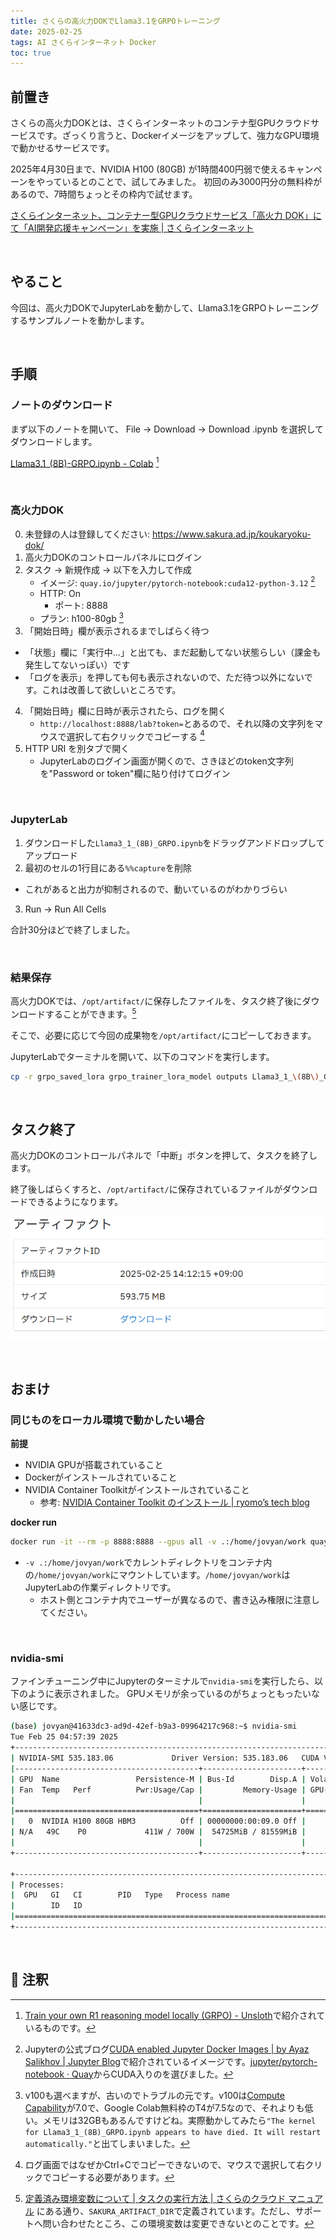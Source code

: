 ```yaml
---
title: さくらの高火力DOKでLlama3.1をGRPOトレーニング
date: 2025-02-25
tags: AI さくらインターネット Docker
toc: true
---
```


## 前置き

さくらの高火力DOKとは、さくらインターネットのコンテナ型GPUクラウドサービスです。ざっくり言うと、Dockerイメージをアップして、強力なGPU環境で動かせるサービスです。

2025年4月30日まで、NVIDIA H100 (80GB) が1時間400円弱で使えるキャンペーンをやっているとのことで、試してみました。
初回のみ3000円分の無料枠があるので、7時間ちょっとその枠内で試せます。

[さくらインターネット、コンテナー型GPUクラウドサービス「高火力 DOK」にて「AI開発応援キャンペーン」を実施 \| さくらインターネット](https://www.sakura.ad.jp/corporate/information/newsreleases/2025/01/21/1968218168/)

<br>

## やること

今回は、高火力DOKでJupyterLabを動かして、Llama3.1をGRPOトレーニングするサンプルノートを動かします。

<br>

## 手順

### ノートのダウンロード

まず以下のノートを開いて、 File -> Download -> Download .ipynb を選択してダウンロードします。

[Llama3.1\_(8B)-GRPO.ipynb - Colab](https://colab.research.google.com/github/unslothai/notebooks/blob/main/nb/Llama3.1_(8B)-GRPO.ipynb) [^1]

<br>

### 高火力DOK

0. 未登録の人は登録してください: <https://www.sakura.ad.jp/koukaryoku-dok/>
1. 高火力DOKのコントロールパネルにログイン
2. タスク -> 新規作成 -> 以下を入力して作成
    - イメージ: `quay.io/jupyter/pytorch-notebook:cuda12-python-3.12` [^2]
    - HTTP: On
      - ポート: 8888
    - プラン: h100-80gb [^3]
3. 「開始日時」欄が表示されるまでしばらく待つ
  - 「状態」欄に「実行中...」と出ても、まだ起動してない状態らしい（課金も発生してないっぽい）です
  - 「ログを表示」を押しても何も表示されないので、ただ待つ以外にないです。これは改善して欲しいところです。
4. 「開始日時」欄に日時が表示されたら、ログを開く
    - `http://localhost:8888/lab?token=`とあるので、それ以降の文字列をマウスで選択して右クリックでコピーする [^4]
4. HTTP URI を別タブで開く
    - JupyterLabのログイン画面が開くので、さきほどのtoken文字列を"Password or token"欄に貼り付けてログイン

<br>

### JupyterLab


1. ダウンロードした`Llama3_1_(8B)_GRPO.ipynb`をドラッグアンドドロップしてアップロード
2. 最初のセルの1行目にある`%%capture`を削除
  - これがあると出力が抑制されるので、動いているのがわかりづらい
3. Run -> Run All Cells

合計30分ほどで終了しました。

<br>

### 結果保存

高火力DOKでは、`/opt/artifact/`に保存したファイルを、タスク終了後にダウンロードすることができます。[^5]

そこで、必要に応じて今回の成果物を`/opt/artifact/`にコピーしておきます。

JupyterLabでターミナルを開いて、以下のコマンドを実行します。

```sh
cp -r grpo_saved_lora grpo_trainer_lora_model outputs Llama3_1_\(8B\)_GRPO.ipynb /opt/artifact/
```

<br>

## タスク終了

高火力DOKのコントロールパネルで「中断」ボタンを押して、タスクを終了します。

終了後しばらくすろと、`/opt/artifact/`に保存されているファイルがダウンロードできるようになります。

![image](/assets/sakura-dok/screenshot-artifact.png)

<br>

## おまけ

### 同じものをローカル環境で動かしたい場合

**前提**

- NVIDIA GPUが搭載されていること
- Dockerがインストールされていること
- NVIDIA Container Toolkitがインストールされていること
  - 参考: [NVIDIA Container Toolkit のインストール \| ryomo’s tech blog](/notes/nvidia-container-toolkit)

**docker run**

```sh
docker run -it --rm -p 8888:8888 --gpus all -v .:/home/jovyan/work quay.io/jupyter/pytorch-notebook:cuda12-python-3.12
```

- `-v .:/home/jovyan/work`でカレントディレクトリをコンテナ内の`/home/jovyan/work`にマウントしています。`/home/jovyan/work`はJupyterLabの作業ディレクトリです。
  - ホスト側とコンテナ内でユーザーが異なるので、書き込み権限に注意してください。

<br>

### nvidia-smi

ファインチューニング中にJupyterのターミナルで`nvidia-smi`を実行したら、以下のように表示されました。
GPUメモリが余っているのがちょっともったいない感じです。

```sh
(base) jovyan@41633dc3-ad9d-42ef-b9a3-09964217c968:~$ nvidia-smi
Tue Feb 25 04:57:39 2025
+---------------------------------------------------------------------------------------+
| NVIDIA-SMI 535.183.06             Driver Version: 535.183.06   CUDA Version: 12.2     |
|-----------------------------------------+----------------------+----------------------+
| GPU  Name                 Persistence-M | Bus-Id        Disp.A | Volatile Uncorr. ECC |
| Fan  Temp   Perf          Pwr:Usage/Cap |         Memory-Usage | GPU-Util  Compute M. |
|                                         |                      |               MIG M. |
|=========================================+======================+======================|
|   0  NVIDIA H100 80GB HBM3          Off | 00000000:00:09.0 Off |                    0 |
| N/A   49C    P0             411W / 700W |  54725MiB / 81559MiB |     55%      Default |
|                                         |                      |             Disabled |
+-----------------------------------------+----------------------+----------------------+

+---------------------------------------------------------------------------------------+
| Processes:                                                                            |
|  GPU   GI   CI        PID   Type   Process name                            GPU Memory |
|        ID   ID                                                             Usage      |
|=======================================================================================|
+---------------------------------------------------------------------------------------+
```

<br>

## :notebook: 注釈

[^1]: [Train your own R1 reasoning model locally (GRPO) - Unsloth](https://unsloth.ai/blog/r1-reasoning)で紹介されているものです。
[^2]: Jupyterの公式ブログ[CUDA enabled Jupyter Docker Images \| by Ayaz Salikhov \| Jupyter Blog](https://blog.jupyter.org/cuda-enabled-jupyter-docker-images-8a9f8b8f2158)で紹介されているイメージです。[jupyter/pytorch-notebook · Quay](https://quay.io/repository/jupyter/pytorch-notebook?tab=tags)からCUDA入りのを選びました。
[^3]: v100も選べますが、古いのでトラブルの元です。v100は[Compute Capability](https://developer.nvidia.com/cuda-gpus)が7.0で、Google Colab無料枠のT4が7.5なので、それよりも低い。メモリは32GBもあるんですけどね。実際動かしてみたら`"The kernel for Llama3_1_(8B)_GRPO.ipynb appears to have died. It will restart automatically."`と出てしまいました。
[^4]: ログ画面ではなぜかCtrl+Cでコピーできないので、マウスで選択して右クリックでコピーする必要があります。
[^5]: [定義済み環境変数について \| タスクの実行方法 \| さくらのクラウド マニュアル](https://manual.sakura.ad.jp/cloud/koukaryoku-container/running-tasks.html?_gl=1*1wmxybg*_gcl_au*MjgwNzkzNDM5LjE3Mzk5MjY1Njg.#koukaryoku-container-environment-variables) にある通り、`SAKURA_ARTIFACT_DIR`で定義されています。ただし、サポートへ問い合わせたところ、この環境変数は変更できないとのことです。
